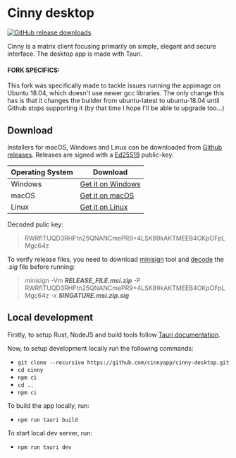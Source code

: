 # Cinny desktop

<a href="https://github.com/cinnyapp/cinny-desktop/releases">
  <img alt="GitHub release downloads" src="https://img.shields.io/github/downloads/cinnyapp/cinny-desktop/total?style=social"></a>

Cinny is a matrix client focusing primarily on simple, elegant and secure interface. The desktop app is made with Tauri.

#### FORK SPECIFICS:
This fork was specifically made to tackle issues running the appimage on Ubuntu 18.04, which doesn't use newer gcc libraries. The only change this has is that it changes the builder from ubuntu-latest to ubuntu-18.04 until Github stops supporting it (by that time I hope I'll be able to upgrade too...) 

## Download

Installers for macOS, Windows and Linux can be downloaded from [Github releases](https://github.com/cinnyapp/cinny-desktop/releases). Releases are signed with a [Ed25519](https://ed25519.cr.yp.to/) public-key.

Operating System | Download
---|---
Windows | <a href='https://github.com/cinnyapp/cinny-desktop/releases/latest/download/Cinny_desktop-x86_64.msi'>Get it on Windows</a>
macOS | <a href='https://github.com/cinnyapp/cinny-desktop/releases/latest/download/Cinny_desktop-x86_64.dmg'>Get it on macOS</a>
Linux | <a href='https://github.com/cinnyapp/cinny-desktop/releases/latest/download/Cinny_desktop-x86_64.AppImage'>Get it on Linux</a>

Decoded pulic key:
> RWRflTUQD3RHFtn25QNANCmePR9+4LSK89kAKTMEEB4OKpOFpLMgc64z

To verify release files, you need to download [minisign](https://jedisct1.github.io/minisign/) tool and [decode](https://www.base64decode.org/) the *.sig* file before running:
>  minisign -Vm ***RELEASE_FILE.msi.zip*** -P RWRflTUQD3RHFtn25QNANCmePR9+4LSK89kAKTMEEB4OKpOFpLMgc64z -x ***SINGATURE.msi.zip.sig***

## Local development

Firstly, to setup Rust, NodeJS and build tools follow [Tauri documentation](https://tauri.app/v1/guides/getting-started/prerequisites).

Now, to setup development locally run the following commands:
* `git clone --recursive https://github.com/cinnyapp/cinny-desktop.git`
* `cd cinny`
* `npm ci`
* `cd ..`
* `npm ci`

To build the app locally, run:
* `npm run tauri build`

To start local dev server, run:
* `npm run tauri dev`
